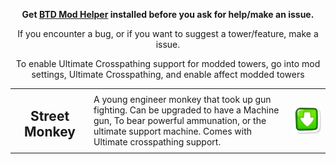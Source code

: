 <p align="center"><b>Get <a href="https://github.com/gurrenm3/BTD-Mod-Helper/releases/latest">BTD Mod Helper</a> installed before you ask for help/make an issue.</b>
</p>

<p align="center">If you encounter a bug, or if you want to suggest a tower/feature, make a issue.
</p>
<p align="center">To enable Ultimate Crosspathing support for modded towers, go into mod settings, Ultimate Crosspathing, and enable affect modded towers </p>




<table style="table-layout:fixed">
    <tr>
        <td width="25%" align="center">
            <h2>Street Monkey</h2>
        </td>
        <td>
           A young engineer monkey that took up gun fighting. Can be upgraded to have a Machine gun, To bear powerful ammunation, or the ultimate support machine. Comes with Ultimate crosspathing support. 
        </td>
        <td width="12%">
            <a href="https://github.com/Darinsky/Bloons-TD6-Mods/blob/main/Street%20Monkey/Street%20Monkey.dll"><img alt="Download" src="https://github.com/Darinsky/Bloons-TD6-Mods/blob/main/download_small.png?raw=true"></a>
        </td>
    </tr>
